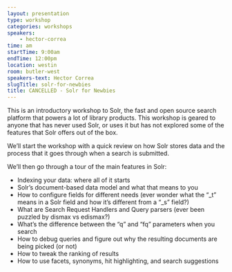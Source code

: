 ```yaml
---
layout: presentation
type: workshop
categories: workshops
speakers:
    - hector-correa
time: am
startTime: 9:00am
endTime: 12:00pm
location: westin
room: butler-west
speakers-text: Hector Correa
slugTitle: solr-for-newbies
title: CANCELLED - Solr for Newbies
---
```

This is an introductory workshop to Solr, the fast and open source search platform that powers a lot of library products. This workshop is geared to anyone that has never used Solr, or uses it but has not explored some of the features that Solr offers out of the box.

We’ll start the workshop with a quick review on how Solr stores data and the process that it goes through when a search is submitted.

We’ll then go through a tour of the main features in Solr:
* Indexing your data: where all of it starts
* Solr’s document-based data model and what that means to you
* How to configure fields for different needs (ever wonder what the “\_t” means in a Solr field and how it’s different from a “\_s” field?)
* What are Search Request Handlers and Query parsers (ever been puzzled by dismax vs edismax?)
* What’s the difference between the “q” and “fq” parameters when you search
* How to debug queries and figure out why the resulting documents are being picked (or not)
* How to tweak the ranking of results
* How to use facets, synonyms, hit highlighting, and search suggestions

